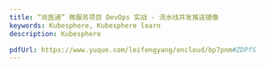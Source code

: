 ```yaml
---
title: “尚医通” 微服务项目 DevOps 实战 - 流水线并发推送镜像
keywords: Kubesphere, Kubesphere learn
description: Kubesphere

pdfUrl: https://www.yuque.com/leifengyang/oncloud/bp7pnm#ZDPfS
---
```

